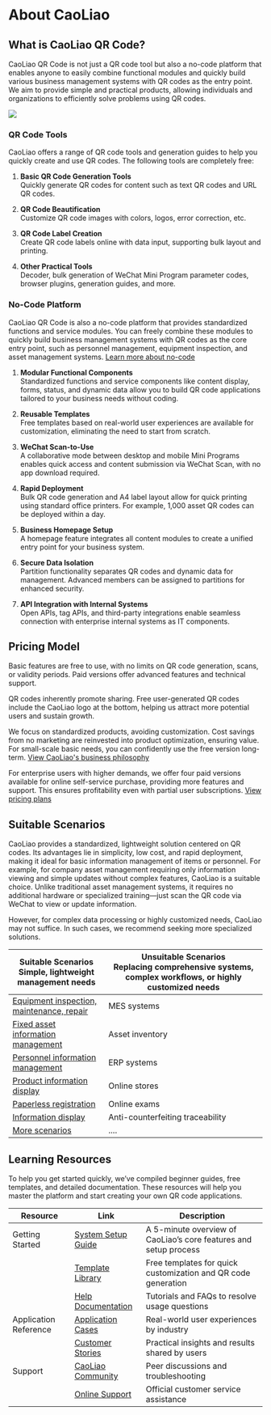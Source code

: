 # About CaoLiao

## What is CaoLiao QR Code?

CaoLiao QR Code is not just a QR code tool but also a no-code platform that enables anyone to easily combine functional modules and quickly build various business management systems with QR codes as the entry point. We aim to provide simple and practical products, allowing individuals and organizations to efficiently solve problems using QR codes.

![](https://blogcdnimg.clewm.net/2024/08/image-1724204028740_17242040259571.png?x-oss-process=image/auto-orient,1/quality,q_50/format,jpg)

### QR Code Tools

CaoLiao offers a range of QR code tools and generation guides to help you quickly create and use QR codes. The following tools are completely free:

1. **Basic QR Code Generation Tools**  
   Quickly generate QR codes for content such as text QR codes and URL QR codes.

2. **QR Code Beautification**  
   Customize QR code images with colors, logos, error correction, etc.

3. **QR Code Label Creation**  
   Create QR code labels online with data input, supporting bulk layout and printing.

4. **Other Practical Tools**  
   Decoder, bulk generation of WeChat Mini Program parameter codes, browser plugins, generation guides, and more.

### No-Code Platform

CaoLiao QR Code is also a no-code platform that provides standardized functions and service modules. You can freely combine these modules to quickly build business management systems with QR codes as the core entry point, such as personnel management, equipment inspection, and asset management systems. [Learn more about no-code](https://cli.im/help/95290)

1. **Modular Functional Components**  
   Standardized functions and service components like content display, forms, status, and dynamic data allow you to build QR code applications tailored to your business needs without coding.

2. **Reusable Templates**  
   Free templates based on real-world user experiences are available for customization, eliminating the need to start from scratch.

3. **WeChat Scan-to-Use**  
   A collaborative mode between desktop and mobile Mini Programs enables quick access and content submission via WeChat Scan, with no app download required.

4. **Rapid Deployment**  
   Bulk QR code generation and A4 label layout allow for quick printing using standard office printers. For example, 1,000 asset QR codes can be deployed within a day.

5. **Business Homepage Setup**  
   A homepage feature integrates all content modules to create a unified entry point for your business system.

6. **Secure Data Isolation**  
   Partition functionality separates QR codes and dynamic data for management. Advanced members can be assigned to partitions for enhanced security.

7. **API Integration with Internal Systems**  
   Open APIs, tag APIs, and third-party integrations enable seamless connection with enterprise internal systems as IT components.

## Pricing Model

Basic features are free to use, with no limits on QR code generation, scans, or validity periods. Paid versions offer advanced features and technical support.

QR codes inherently promote sharing. Free user-generated QR codes include the CaoLiao logo at the bottom, helping us attract more potential users and sustain growth.

We focus on standardized products, avoiding customization. Cost savings from no marketing are reinvested into product optimization, ensuring value. For small-scale basic needs, you can confidently use the free version long-term. [View CaoLiao's business philosophy](https://cli.im/help/75208)

For enterprise users with higher demands, we offer four paid versions available for online self-service purchase, providing more features and support. This ensures profitability even with partial user subscriptions. [View pricing plans](https://cli.im/price#11)

## Suitable Scenarios

CaoLiao provides a standardized, lightweight solution centered on QR codes. Its advantages lie in simplicity, low cost, and rapid deployment, making it ideal for basic information management of items or personnel. For example, for company asset management requiring only information viewing and simple updates without complex features, CaoLiao is a suitable choice. Unlike traditional asset management systems, it requires no additional hardware or specialized training—just scan the QR code via WeChat to view or update information.

However, for complex data processing or highly customized needs, CaoLiao may not suffice. In such cases, we recommend seeking more specialized solutions.

| **Suitable Scenarios**<br>Simple, lightweight management needs | **Unsuitable Scenarios**<br>Replacing comprehensive systems, complex workflows, or highly customized needs |
|---|---|
| [Equipment inspection, maintenance, repair](https://cli.im/case/detail/1688) | MES systems |
| [Fixed asset information management](https://cli.im/case/detail/1685) | Asset inventory |
| [Personnel information management](https://cli.im/case/detail/1689) | ERP systems |
| [Product information display](https://cli.im/case/detail/1683) | Online stores |
| [Paperless registration](https://cli.im/case/detail/1684) | Online exams |
| [Information display](https://cli.im/case/detail/1942) | Anti-counterfeiting traceability |
| [More scenarios](https://cli.im/template) | .... |

## Learning Resources

To help you get started quickly, we’ve compiled beginner guides, free templates, and detailed documentation. These resources will help you master the platform and start creating your own QR code applications.

| **Resource** | **Link** | **Description** |
|---|---|---|
| Getting Started | [System Setup Guide](https://cli.im/help/67827) | A 5-minute overview of CaoLiao’s core features and setup process |
| | [Template Library](https://cli.im/template) | Free templates for quick customization and QR code generation |
| | [Help Documentation](https://cli.im/help) | Tutorials and FAQs to resolve usage questions |
| Application Reference | [Application Cases](https://cli.im/case) | Real-world user experiences by industry |
| | [Customer Stories](https://cli.im/client) | Practical insights and results shared by users |
| Support | [CaoLiao Community](https://cli.im/community/tab/mixflow) | Peer discussions and troubleshooting |
| | [Online Support](https://cli.im/api/soboten/commonLink?channel_id=1) | Official customer service assistance |